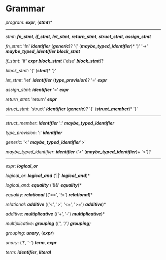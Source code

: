 # Grammar


_program_: **_expr_**, (**_stmt_**)*

---

_stmt_: **_fn_stmt_**, **_if_stmt_**, **_let_stmt_**, **_return_stmt_**, **_struct_stmt_**, **_assign_stmt_**

_fn_stmt_: 'fn' **_identifier_** (**_generic_**)? '(' (**_maybe_typed_identifier_**)* ')' '->' **_maybe_typed_identifier_** **_block_stmt_**

_if_stmt_: 'if' **_expr_** **_block_stmt_** ('else' **_block_stmt_**)?

_block_stmt_: '{' (**_stmt_**)* '}'

_let_stmt_: 'let' **_identifier_** (**_type_provision_**)? '=' **_expr_**

_assign_stmt_: **_identifier_** '=' **_expr_**

_return_stmt_: 'return' **_expr_**

_struct_stmt_: 'struct' **_identifier_** (**_generic_**)? '{' (**_struct_member_**)* '}'

---

_struct_member_: **_identifier_** ':' **_maybe_typed_identifier_**

_type_provision_: ':' **_identifier_**

_generic_: '<' **_maybe_typed_identifier_**'>'

_maybe_typed_identifier_: **_identifier_** ('<' (**_maybe_typed_identifier_**)+ '>')?

---

_expr_: **_logical_or_**

_logical_or_: **_logical_and_** ('||' **_logical_and_**)*

_logical_and_: **_equality_** ('&&' **_equality_**)*

_equality_: **_relational_** (('==', '!=') **_relational_**)*

_relational_: **_additive_** (('<', '>', '<=', '>=') **_additive_**)*

_additive_: **_multiplicative_** (('+', '-') **_multiplicative_**)*

_multiplicative_: **_grouping_** (('*', '/') **_grouping_**)*

_grouping_: **_unary_**, (**_expr_**)

_unary_: ('!', '-') **_term_**, **_expr_**

_term_: **_identifier_**, **_literal_**